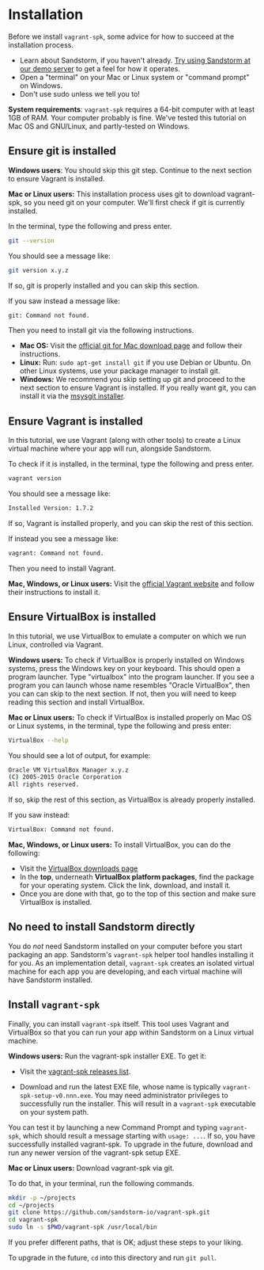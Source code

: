 # Installation

Before we install `vagrant-spk`, some advice for how to succeed at the
installation process.

* Learn about Sandstorm, if you haven't already. [Try using Sandstorm at our demo server](https://demo.sandstorm.io) to get a feel for how it operates.
* Open a "terminal" on your Mac or Linux system or "command prompt" on Windows.
* Don't use sudo unless we tell you to!

**System requirements**: `vagrant-spk` requires a 64-bit computer with
at least 1GB of RAM. Your computer probably is fine. We've tested this
tutorial on Mac OS and GNU/Linux, and partly-tested on Windows.

## Ensure git is installed

**Windows users**: You should skip this git step. Continue to the next section to ensure Vagrant is
installed.

**Mac or Linux users:** This installation process uses git to download vagrant-spk, so you need git
on your computer. We'll first check if git is currently installed.

In the terminal, type the following and press enter.

```bash
git --version
```

You should see a message like:

```bash
git version x.y.z
```

If so, git is properly installed and you can skip this section.

If you saw instead a message like:

```bash
git: Command not found.
```

Then you need to install git via the following instructions.

* **Mac OS:** Visit the [official git for Mac download page](https://git-scm.com/download/mac) and
  follow their instructions.
* **Linux:** Run: `sudo apt-get install git` if you use Debian or Ubuntu. On other Linux systems, use
  your package manager to install git.
* **Windows:** We recommend you skip setting up git and proceed to the next section to ensure
  Vagrant is installed. If you really want git, you can install it via the [msysgit
  installer](https://msysgit.github.io/).

## Ensure Vagrant is installed

In this tutorial, we use Vagrant (along with other tools) to create a Linux
virtual machine where your app will run, alongside Sandstorm.

To check if it is installed, in the terminal, type the following and press enter.

```bash
vagrant version
```

You should see a message like:

```bash
Installed Version: 1.7.2
```

If so, Vagrant is installed properly, and you can skip the rest of this section.

If instead you see a message like:

```bash
vagrant: Command not found.
```

Then you need to install Vagrant.

**Mac, Windows, or Linux users:** Visit the [official Vagrant website](http://vagrantup.com/) and
follow their instructions to install it.

## Ensure VirtualBox is installed

In this tutorial, we use VirtualBox to emulate a computer on which we run Linux, controlled via
Vagrant.

**Windows users:** To check if VirtualBox is properly installed on Windows systems, press the
Windows key on your keyboard. This should open a program launcher. Type "virtualbox" into the
program launcher. If you see a program you can launch whose name resembles "Oracle VirtualBox", then
you can can skip to the next section. If not, then you will need to keep reading this section and
install VirtualBox.

**Mac or Linux users:** To check if VirtualBox is installed properly on Mac OS or Linux systems,
in the terminal, type the following and press enter:

```bash
VirtualBox --help
```

You should see a lot of output, for example:

```bash
Oracle VM VirtualBox Manager x.y.z
(C) 2005-2015 Oracle Corporation
All rights reserved.
```

If so, skip the rest of this section, as VirtualBox is already properly installed.

If you saw instead:

```bash
VirtualBox: Command not found.
```

**Mac, Windows, or Linux users:** To install VirtualBox, you can do the following:

* Visit the [VirtualBox downloads page](https://www.virtualbox.org/wiki/Downloads)
* In the **top**, underneath **VirtualBox platform packages**, find the package for your operating system. Click the link, download, and install it.
* Once you are done with that, go to the top of this section and make sure VirtualBox is installed.

## No need to install Sandstorm directly

You do _not_ need Sandstorm installed on your computer before you start packaging an
app. Sandstorm's `vagrant-spk` helper tool handles installing it for you. As an implementation
detail, `vagrant-spk` creates an isolated virtual machine for each app you are developing, and each
virtual machine will have Sandstorm installed.

## Install `vagrant-spk`

Finally, you can install `vagrant-spk` itself. This tool uses Vagrant
and VirtualBox so that you can run your app within Sandstorm on a
Linux virtual machine.

**Windows users:** Run the vagrant-spk installer EXE. To get it:

- Visit the [vagrant-spk releases list](https://github.com/sandstorm-io/vagrant-spk/releases).

- Download and run the latest EXE file, whose name is typically `vagrant-spk-setup-v0.nnn.exe`. You
  may need administrator privileges to successfully run the installer.  This will result in a
  `vagrant-spk` executable on your system path.

You can test it by launching a new Command Prompt and typing `vagrant-spk`, which should result a
message starting with `usage: ...`. If so, you have successfully installed vagrant-spk. To upgrade
in the future, download and run any newer version of the vagrant-spk setup EXE.

**Mac or Linux users:** Download vagrant-spk via git.

To do that, in your terminal, run the following commands.

```bash
mkdir -p ~/projects
cd ~/projects
git clone https://github.com/sandstorm-io/vagrant-spk.git
cd vagrant-spk
sudo ln -s $PWD/vagrant-spk /usr/local/bin
```

If you prefer different paths, that is OK; adjust these steps to your liking.

To upgrade in the future, `cd` into this directory and run `git pull`.
